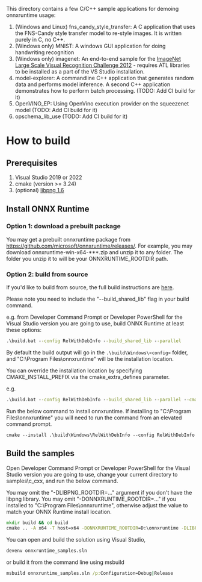 This directory contains a few C/C++ sample applications for demoing onnxruntime usage:

1. (Windows and Linux) fns_candy_style_transfer: A C application that uses the FNS-Candy style transfer model to re-style images. It is written purely in C, no C++.
2. (Windows only) MNIST: A windows GUI application for doing handwriting recognition
3. (Windows only) imagenet: An end-to-end sample for the [ImageNet Large Scale Visual Recognition Challenge 2012](http://www.image-net.org/challenges/LSVRC/2012/) - requires ATL libraries to be installed as a part of the VS Studio installation.
4. model-explorer: A commandline C++ application that generates random data and performs model inference. A second C++ application demonstrates how to perform batch processing. (TODO: Add CI build for it)
5. OpenVINO_EP: Using OpenVino execution provider on the squeezenet model (TODO: Add CI build for it)
6. opschema_lib_use (TODO: Add CI build for it)

# How to build

## Prerequisites
1. Visual Studio 2019 or 2022
2. cmake (version >= 3.24)
3. (optional) [libpng 1.6](https://libpng.sourceforge.io/)

## Install ONNX Runtime
### Option 1: download a prebuilt package
You may get a prebuilt onnxruntime package from https://github.com/microsoft/onnxruntime/releases/.
For example, you may download onnxruntime-win-x64-\*\*\*.zip and unzip it to any folder.
The folder you unzip it to will be your ONNXRUNTIME_ROOTDIR path. 

### Option 2: build from source
If you'd like to build from source, the full build instructions are [here](https://www.onnxruntime.ai/docs/build/).

Please note you need to include the "--build_shared_lib" flag in your build command. 

e.g. from Developer Command Prompt or Developer PowerShell for the Visual Studio version you are going to use,
build ONNX Runtime at least these options:

```bat
.\build.bat --config RelWithDebInfo --build_shared_lib --parallel
```

By default the build output will go in the `.\build\Windows\<config>` folder, and
"C:\Program Files\onnxruntime" will be the installation location.

You can override the installation location by specifying CMAKE_INSTALL_PREFIX via the cmake_extra_defines parameter.

e.g.
```bat
.\build.bat --config RelWithDebInfo --build_shared_lib --parallel --cmake_extra_defines CMAKE_INSTALL_PREFIX=D:\onnxruntime
```

Run the below command to install onnxruntime.
If installing to "C:\Program Files\onnxruntime" you will need to run the command from an elevated command prompt.

```
cmake --install .\build\Windows\RelWithDebInfo --config RelWithDebInfo
```

## Build the samples

Open Developer Command Prompt or Developer PowerShell for the Visual Studio version you are going to use, 
change your current directory to samples\c_cxx, and run the below command. 

You may omit the "-DLIBPNG_ROOTDIR=..." argument if you don't have the libpng library.
You may omit "-DONNXRUNTIME_ROOTDIR=..." if you installed to "C:\Program Files\onnxruntime", 
otherwise adjust the value to match your ONNX Runtime install location.

```bat
mkdir build && cd build
cmake .. -A x64 -T host=x64 -DONNXRUNTIME_ROOTDIR=D:\onnxruntime -DLIBPNG_ROOTDIR=C:\path\to\your\libpng\binary
```

You can open and build the solution using Visual Studio,

```bat
devenv onnxruntime_samples.sln
```

or build it from the command line using msbuild

```bat
msbuild onnxruntime_samples.sln /p:Configuration=Debug|Release
```
